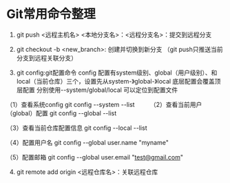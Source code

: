 # Git常用命令整理

1. git push <远程主机名> <本地分支名>：<远程分支名>：提交到远程分支

2. git checkout -b <new_branch>: 创建并切换到新分支 （git push只推送当前分支到远程关联分支）

3. git config:git配置命令
config 配置有system级别、global（用户级别）、和local（当前仓库）三个，设置先从system-》global-》local  底层配置会覆盖顶层配置 分别使用--system/global/local 可以定位到配置文件

（1）查看系统config
git config --system --list
　　
（2）查看当前用户（global）配置
git config --global --list

（3）查看当前仓库配置信息
git config --local --list

（4）配置用户名
git config --global user.name "myname"

（5）配置邮箱
git config --global user.email "test@gmail.com"

4. git remote add origin <远程仓库名>：关联远程仓库



